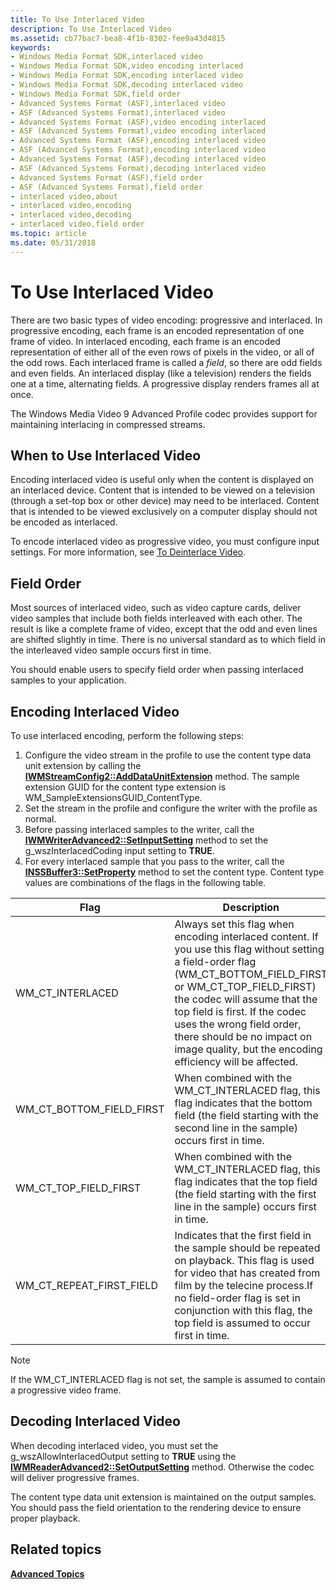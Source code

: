 ```yaml
---
title: To Use Interlaced Video
description: To Use Interlaced Video
ms.assetid: cb77bac7-bea8-4f1b-8302-fee9a43d4815
keywords:
- Windows Media Format SDK,interlaced video
- Windows Media Format SDK,video encoding interlaced
- Windows Media Format SDK,encoding interlaced video
- Windows Media Format SDK,decoding interlaced video
- Windows Media Format SDK,field order
- Advanced Systems Format (ASF),interlaced video
- ASF (Advanced Systems Format),interlaced video
- Advanced Systems Format (ASF),video encoding interlaced
- ASF (Advanced Systems Format),video encoding interlaced
- Advanced Systems Format (ASF),encoding interlaced video
- ASF (Advanced Systems Format),encoding interlaced video
- Advanced Systems Format (ASF),decoding interlaced video
- ASF (Advanced Systems Format),decoding interlaced video
- Advanced Systems Format (ASF),field order
- ASF (Advanced Systems Format),field order
- interlaced video,about
- interlaced video,encoding
- interlaced video,decoding
- interlaced video,field order
ms.topic: article
ms.date: 05/31/2018
---
```


# To Use Interlaced Video

There are two basic types of video encoding: progressive and interlaced. In progressive encoding, each frame is an encoded representation of one frame of video. In interlaced encoding, each frame is an encoded representation of either all of the even rows of pixels in the video, or all of the odd rows. Each interlaced frame is called a *field*, so there are odd fields and even fields. An interlaced display (like a television) renders the fields one at a time, alternating fields. A progressive display renders frames all at once.

The Windows Media Video 9 Advanced Profile codec provides support for maintaining interlacing in compressed streams.

## When to Use Interlaced Video

Encoding interlaced video is useful only when the content is displayed on an interlaced device. Content that is intended to be viewed on a television (through a set-top box or other device) may need to be interlaced. Content that is intended to be viewed exclusively on a computer display should not be encoded as interlaced.

To encode interlaced video as progressive video, you must configure input settings. For more information, see [To Deinterlace Video](to-deinterlace-video.md).

## Field Order

Most sources of interlaced video, such as video capture cards, deliver video samples that include both fields interleaved with each other. The result is like a complete frame of video, except that the odd and even lines are shifted slightly in time. There is no universal standard as to which field in the interleaved video sample occurs first in time.

You should enable users to specify field order when passing interlaced samples to your application.

## Encoding Interlaced Video

To use interlaced encoding, perform the following steps:

1.  Configure the video stream in the profile to use the content type data unit extension by calling the [**IWMStreamConfig2::AddDataUnitExtension**](/windows/desktop/api/Wmsdkidl/nf-wmsdkidl-iwmstreamconfig2-adddataunitextension) method. The sample extension GUID for the content type extension is WM\_SampleExtensionsGUID\_ContentType.
2.  Set the stream in the profile and configure the writer with the profile as normal.
3.  Before passing interlaced samples to the writer, call the [**IWMWriterAdvanced2::SetInputSetting**](/windows/desktop/api/Wmsdkidl/nf-wmsdkidl-iwmwriteradvanced2-setinputsetting) method to set the g\_wszInterlacedCoding input setting to **TRUE**.
4.  For every interlaced sample that you pass to the writer, call the [**INSSBuffer3::SetProperty**](/windows/desktop/api/Wmsbuffer/nf-wmsbuffer-inssbuffer3-setproperty) method to set the content type. Content type values are combinations of the flags in the following table.



| Flag                         | Description                                                                                                                                                                                                                                                                                                                                                      |
|------------------------------|------------------------------------------------------------------------------------------------------------------------------------------------------------------------------------------------------------------------------------------------------------------------------------------------------------------------------------------------------------------|
| WM\_CT\_INTERLACED           | Always set this flag when encoding interlaced content. If you use this flag without setting a field-order flag (WM\_CT\_BOTTOM\_FIELD\_FIRST or WM\_CT\_TOP\_FIELD\_FIRST) the codec will assume that the top field is first. If the codec uses the wrong field order, there should be no impact on image quality, but the encoding efficiency will be affected. |
| WM\_CT\_BOTTOM\_FIELD\_FIRST | When combined with the WM\_CT\_INTERLACED flag, this flag indicates that the bottom field (the field starting with the second line in the sample) occurs first in time.                                                                                                                                                                                          |
| WM\_CT\_TOP\_FIELD\_FIRST    | When combined with the WM\_CT\_INTERLACED flag, this flag indicates that the top field (the field starting with the first line in the sample) occurs first in time.                                                                                                                                                                                              |
| WM\_CT\_REPEAT\_FIRST\_FIELD | Indicates that the first field in the sample should be repeated on playback. This flag is used for video that has created from film by the telecine process.If no field-order flag is set in conjunction with this flag, the top field is assumed to occur first in time.<br/>                                                                             |



 

> [!Note]  
> If the WM\_CT\_INTERLACED flag is not set, the sample is assumed to contain a progressive video frame.

 

## Decoding Interlaced Video

When decoding interlaced video, you must set the g\_wszAllowInterlacedOutput setting to **TRUE** using the [**IWMReaderAdvanced2::SetOutputSetting**](/windows/desktop/api/Wmsdkidl/nf-wmsdkidl-iwmreaderadvanced2-setoutputsetting) method. Otherwise the codec will deliver progressive frames.

The content type data unit extension is maintained on the output samples. You should pass the field orientation to the rendering device to ensure proper playback.

## Related topics

<dl> <dt>

[**Advanced Topics**](advanced-topics.md)
</dt> </dl>

 

 





